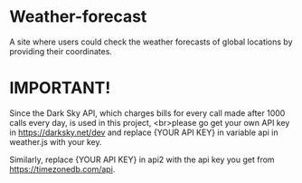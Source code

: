# Weather-forecast
A site where users could check the weather forecasts of global locations by providing their coordinates.

# IMPORTANT!
Since the Dark Sky API, which charges bills for every call made after 1000 calls every day, is used in this project, <br\>please go get your own API key in https://darksky.net/dev and replace {YOUR API KEY} in variable api in weather.js with your key. 

Similarly, replace {YOUR API KEY} in api2 with the api key you get from https://timezonedb.com/api.
